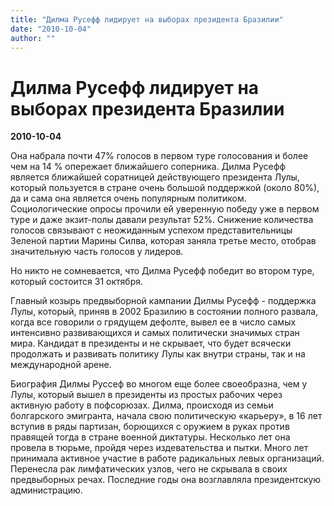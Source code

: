 ```yaml
---
title: "Дилма Русефф лидирует на выборах президента Бразилии"
date: "2010-10-04"
author: ""
---
```


# Дилма Русефф лидирует на выборах президента Бразилии

**2010-10-04** 

Она набрала почти 47% голосов в первом туре голосования и более чем на 14 % опережает ближайшего соперника. Дилма Русефф является ближайшей соратницей действующего президента Лулы, который пользуется в стране очень большой поддержкой (около 80%), да и сама она является очень популярным политиком. Социологические опросы прочили ей уверенную победу уже в первом туре и даже экзит-полы давали результат 52%. Снижение количества голосов связывают с неожиданным успехом представительницы Зеленой партии Марины Силва, которая заняла третье место, отобрав значительную часть голосов у лидеров.

Но никто не сомневается, что Дилма Русефф победит во втором туре, который состоится 31 октября.

Главный козырь предвыборной кампании Дилмы Русефф - поддержка Лулы, который, приняв в 2002 Бразилию в состоянии полного развала, когда все говорили о грядущем дефолте, вывел ее в число самых интенсивно развивающихся и самых политически значимых стран мира. Кандидат в президенты и не скрывает, что будет всячески продолжать и развивать политику Лулы как внутри страны, так и на международной арене.

Биография Дилмы Руссеф во многом еще более своеобразна, чем у Лулы, который вышел в президенты из простых рабочих через активную работу в пофсорюзах. Дилма, происходя из семьи болгарского эмигранта, начала свою политическую «карьеру», в 16 лет вступив в ряды партизан, борющихся с оружием в руках против правящей тогда в стране военной диктатуры. Несколько лет она провела в тюрьме, пройдя через издевательства и пытки. Много лет принимала активное участие в работе радикальных левых организаций. Перенесла рак лимфатических узлов, чего не скрывала в своих предвыборных речах. Последние годы она возглавляла президентскую администрацию.